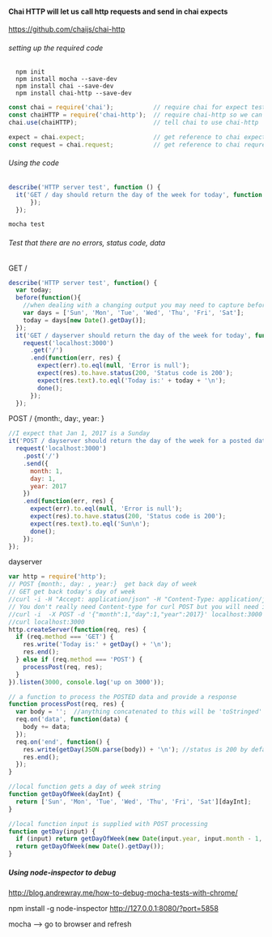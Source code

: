 #### Chai HTTP will let us call http requests and send in chai expects  
https://github.com/chaijs/chai-http    
###### setting up the required code

```
  npm init
  npm install mocha --save-dev
  npm install chai --save-dev
  npm install chai-http --save-dev
```

``` JavaScript
const chai = require('chai');           // require chai for expect testing
const chaiHTTP = require('chai-http');  // require chai-http so we can make integration, end to end test with http requests
chai.use(chaiHTTP);                     // tell chai to use chai-http

expect = chai.expect;                   // get reference to chai expect
const request = chai.request;           // get reference to chai requrest
```
###### Using the code
``` JavaScript
describe('HTTP server test', function () {
  it('GET / day should return the day of the week for today', function () {
      });
  });

mocha test
```
###### Test that there are no errors, status code, data

GET /  
``` JavaScript
describe('HTTP server test', function() {
  var today;
  before(function(){
    //when dealing with a changing output you may need to capture before test
    var days = ['Sun', 'Mon', 'Tue', 'Wed', 'Thu', 'Fri', 'Sat'];
    today = days[new Date().getDay()];
  });
  it('GET / dayserver should return the day of the week for today', function(done) {
    request('localhost:3000')
      .get('/')
      .end(function(err, res) {
        expect(err).to.eql(null, 'Error is null');
        expect(res).to.have.status(200, 'Status code is 200');
        expect(res.text).to.eql('Today is:' + today + '\n');
        done();
      });
  });
  ```

POST / {month:, day:, year: }
``` JavaScript
//I expect that Jan 1, 2017 is a Sunday
it('POST / dayserver should return the day of the week for a posted date {month, day, year}', function(done) {
  request('localhost:3000')
    .post('/')
    .send({
      month: 1,
      day: 1,
      year: 2017
    })
    .end(function(err, res) {
      expect(err).to.eql(null, 'Error is null');
      expect(res).to.have.status(200, 'Status code is 200');
      expect(res.text).to.eql('Sun\n');
      done();
    });
});
```  

dayserver
``` JavaScript
var http = require('http');
// POST {month:, day: , year:}  get back day of week
// GET get back today's day of week
//curl -i -H "Accept: application/json" -H "Content-Type: application/json" -X POST -d '{"month":1,"day":1,"year":2017}' localhost:3000
// You don't really need Content-type for curl POST but you will need it later
//curl -i  -X POST -d '{"month":1,"day":1,"year":2017}' localhost:3000
//curl localhost:3000
http.createServer(function(req, res) {
  if (req.method === 'GET') {
    res.write('Today is:' + getDay() + '\n');
    res.end();
  } else if (req.method === 'POST') {
    processPost(req, res);
  }
}).listen(3000, console.log('up on 3000'));

// a function to process the POSTED data and provide a response
function processPost(req, res) {
  var body = '';  //anything concatenated to this will be 'toStringed'
  req.on('data', function(data) {
    body += data;
  });
  req.on('end', function() {
    res.write(getDay(JSON.parse(body)) + '\n'); //status is 200 by default
    res.end();
  });
}

//local function gets a day of week string
function getDayOfWeek(dayInt) {
  return ['Sun', 'Mon', 'Tue', 'Wed', 'Thu', 'Fri', 'Sat'][dayInt];
}

//local function input is supplied with POST processing
function getDay(input) {
  if (input) return getDayOfWeek(new Date(input.year, input.month - 1, input.day).getDay());
  return getDayOfWeek(new Date().getDay());
}

```
##### Using node-inspector to debug
http://blog.andrewray.me/how-to-debug-mocha-tests-with-chrome/

npm install -g node-inspector
http://127.0.0.1:8080/?port=5858

mocha
--> go to browser and refresh
